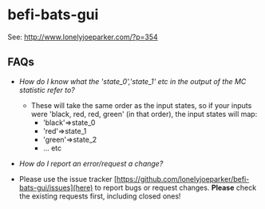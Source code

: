 # befi-bats-gui
See: http://www.lonelyjoeparker.com/?p=354

## FAQs ##

* *How do I know what the 'state_0','state_1' etc in the output of the MC statistic refer to?*
  - These will take the same order as the input states, so if your inputs were 'black, red, red, green' (in that order), the input states will map:
    - 'black'=>state_0
    - 'red'=>state_1
    - 'green'=>state_2
    - ... etc
  
* *How do I report an error/request a change?*
 - Please use the issue tracker [https://github.com/lonelyjoeparker/befi-bats-gui/issues](here) to report bugs or request changes. **Please** check the existing requests first, including closed ones!

